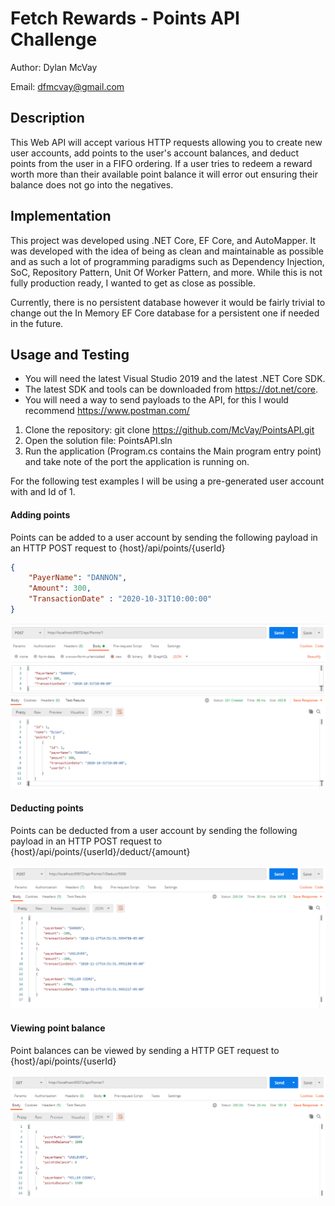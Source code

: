 # Fetch Rewards - Points API Challenge

Author: Dylan McVay

Email: dfmcvay@gmail.com

## Description

This Web API will accept various HTTP requests allowing you to create new user accounts, add points to the user's account balances, and deduct points from the user in a FIFO ordering. If a user tries to redeem a reward worth more than their available point balance it will error out ensuring their balance does not go into the negatives.

## Implementation
This project was developed using .NET Core, EF Core, and AutoMapper. It was developed with the idea of being as clean and maintainable as possible and as such a lot of programming paradigms such as Dependency Injection, SoC, Repository Pattern, Unit Of Worker Pattern, and more. While this is not fully production ready, I wanted to get as close as possible. 

Currently, there is no persistent database however it would be fairly trivial to change out the In Memory EF Core database for a persistent one if needed in the future.

## Usage and Testing

- You will need the latest Visual Studio 2019 and the latest .NET Core SDK.
- The latest SDK and tools can be downloaded from https://dot.net/core.
- You will need a way to send payloads to the API, for this I would recommend https://www.postman.com/

1. Clone the repository: git clone https://github.com/McVay/PointsAPI.git
1. Open the solution file: PointsAPI.sln
1. Run the application (Program.cs contains the Main program entry point) and take note of the port the application is running on.


For the following test examples I will be using a pre-generated user account with and Id of 1.

#### Adding points
Points can be added to a user account by sending the following payload in an HTTP POST request to {host}/api/points/{userId}

```json
{
    "PayerName": "DANNON",
    "Amount": 300,
    "TransactionDate" : "2020-10-31T10:00:00"
}
```

![Alt text](.github/NewPoints.png?raw=true "Adding Points")


#### Deducting points
Points can be deducted from a user account by sending the following payload in an HTTP POST request to {host}/api/points/{userId}/deduct/{amount}

![Alt text](.github/DeductPoints.png?raw=true "Deducting Points")


#### Viewing point balance
Point balances can be viewed by sending a HTTP GET request to {host}/api/points/{userId}

![Alt text](.github/GetPoints.png?raw=true "Getting Points")


